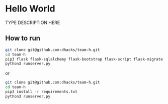 # Hello World
TYPE DESCRIPTION HERE

## How to run

```bash
git clone git@github.com:dhacks/team-h.git
cd team-h
pip3 flask flask-sqlalchemy flask-bootstrap flask-script flask-migrate flask-login flask-wtf
python3 runserver.py
```

or

```bash
git clone git@github.com:dhacks/team-h.git
cd team-h
pip3 install -r requirements.txt
python3 runserver.py
```
